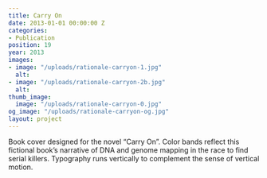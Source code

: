 ```yaml
---
title: Carry On
date: 2013-01-01 00:00:00 Z
categories:
- Publication
position: 19
year: 2013
images:
- image: "/uploads/rationale-carryon-1.jpg"
  alt: 
- image: "/uploads/rationale-carryon-2b.jpg"
  alt: 
thumb_image:
  image: "/uploads/rationale-carryon-0.jpg"
og_image: "/uploads/rationale-carryon-og.jpg"
layout: project
---
```


Book cover designed for the novel “Carry On”. Color bands reflect this fictional book’s narrative of DNA and genome mapping in the race to find serial killers. Typography runs vertically to complement the sense of vertical motion.